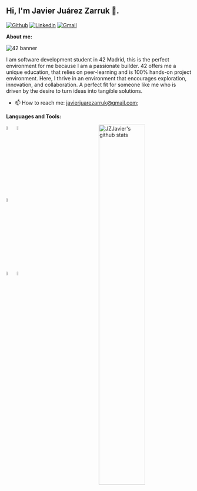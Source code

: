 ## Hi, I'm Javier Juárez Zarruk 👋.

<!-- Badges
Use this website to generate badges: https://shields.io/
-->

[![Github](https://img.shields.io/badge/-Github-000?style=flat&logo=Github&logoColor=white)](https://github.com/jzjavier)
[![Linkedin](https://img.shields.io/badge/-LinkedIn-blue?style=flat&logo=Linkedin&logoColor=white)]([https://www.linkedin.com/in/murillo-comino-6124ab49/](https://www.linkedin.com/in/javier-juarez-zarruk/))
[![Gmail](https://img.shields.io/badge/-Gmail-c14438?style=flat&logo=Gmail&logoColor=white)](mailto:javierjuarezarruk@gmail.com)
&nbsp;

**About me:**
<!-- Any image aligned to the right. Beware the width -->

![42 banner](https://github.com/JZJavier/JZJavier/assets/76801285/04ca5675-b9fe-4f8f-a5f2-514786492c31)

I am software development student in 42 Madrid, this is the perfect environment for me because I am a passionate builder. 42 offers me a unique education, that relies on peer-learning and is 100% hands-on project environment. Here, I thrive in an environment that encourages exploration, innovation, and collaboration. A perfect fit for someone like me who is driven by the desire to turn ideas into tangible solutions.
- 📫 How to reach me: javierjuarezarruk@gmail.com;

**Languages and Tools:** 

<!-- Your github readme stats
You can use this api: https://github.com/jzjavier/github-readme-stats
-->
<p>
  <a href="https://github.com/jzjavier/handle-path-oz">
    <img width="50%" align="right" alt="JZJavier's github stats" src="https://github-readme-stats.vercel.app/api?username=jzjavier&show_icons=true&hide_border=true" />
  </a>

  <!-- Languages and tools. 
  https://simpleicons.org/
  -->
  <code><img width="5%" src="https://unpkg.com/simple-icons@v11/icons/c.svg"></code>
  <code><img width="5%" src="https://unpkg.com/simple-icons@v11/icons/gnubash.svg"></code>
  <br />
  <code><img width="5%" src="https://unpkg.com/simple-icons@v11/icons/git.svg"></code>
  <br />
  <code><img width="5%" src="https://unpkg.com/simple-icons@v11/icons/vim.svg"></code>
  <code><img width="5%" src="https://unpkg.com/simple-icons@v11/icons/visualstudiocode.svg"></code>
  <br />
  <br />
</p>
